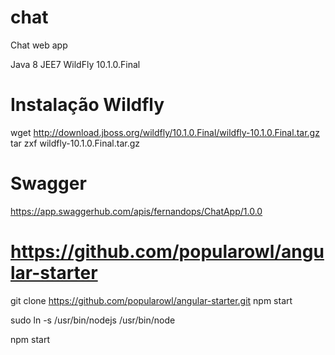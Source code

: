 # chat
Chat web app

Java 8
JEE7
WildFly 10.1.0.Final


# Instalação Wildfly

wget http://download.jboss.org/wildfly/10.1.0.Final/wildfly-10.1.0.Final.tar.gz
tar zxf wildfly-10.1.0.Final.tar.gz


# Swagger

https://app.swaggerhub.com/apis/fernandops/ChatApp/1.0.0


# https://github.com/popularowl/angular-starter

git clone https://github.com/popularowl/angular-starter.git
npm start

sudo ln -s /usr/bin/nodejs /usr/bin/node

npm start
